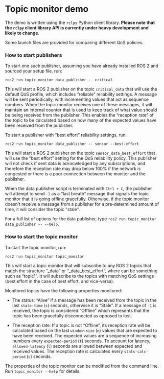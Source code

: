 # Topic monitor demo

The demo is written using the `rclpy` Python client library.
**Please note that the `rclpy` client library API is currently under heavy development and likely to change.**

Some launch files are provided for comparing different QoS policies.

### How to start publishers

To start one such publisher, assuming you have already installed ROS 2 and sourced your setup file, run:
```
ros2 run topic_monitor data_publisher -- critical
```
This will start a ROS 2 publisher on the topic `critical_data` that will use the default QoS profile, which includes “reliable” reliability settings.
A message will be sent periodically, with incrementing values that act as sequence numbers.
When the topic monitor receives one of these messages, it will maintain an internal counter that is used to keep track of what value should be being received from the publisher.
This enables the “reception rate” of the topic to be calculated based on how many of the expected values have been received from the publisher.

To start a publisher with “best effort” reliability settings, run:
```
ros2 run topic_monitor data_publisher -- sensor --best-effort
```
This will start a ROS 2 publisher on the topic `sensor_data_best_effort` that will use the “best effort” setting for the QoS reliability policy.
This publisher will not check if sent data is acknowledged by any subscriptions, and therefore the reception rate may drop below 100% if the network is congested or there is a poor connection between the monitor and the publisher.

When the data publisher script is terminated with `Ctrl + C`, the publisher will attempt to send `-1` as a “last breath” message that signals the topic monitor that it is going offline gracefully.
Otherwise, if the topic monitor doesn't receive a message from a publisher for a pre-determined amount of time, it will consider the topic "stale".

For a full list of options for the data publisher, type `ros2 run topic_monitor data_publisher -- --help`.

### How to start the topic monitor

To start the topic monitor, run:
```
ros2 run topic_monitor topic_monitor
```

This will start a topic monitor that will subscribe to any ROS 2 topics that match the structure “<name>_data” or “<name>_data_best_effort”, where <name> can be something such as “topic1”.
It will subscribe to the topics with matching QoS settings (best effort in the case of best effort, and vice-versa).

Monitored topics have the following properties monitored:
- The status: “Alive” if a message has been received from the topic in the last `stale-time` (`s`) seconds, otherwise it is “Stale”.
If a message of `-1` is received, the topic is considered “Offline” which represents that the topic has been gracefully disconnected as opposed to lost.

- The reception rate: If a topic is not “Offline”, its reception rate will be calculated based on the last `window-size` (`n`) values that are expected to have been received.
The expected values are a sequence of increasing numbers every `expected-period` (`t`) seconds.
To account for latency, `allowed-latency` (`l`) seconds are allowed between expected and received values.
The reception rate is calculated every `stats-calc-period` (`c`) seconds.

The properties of the topic monitor can be modified from the command line. Run `topic_monitor --help` for details.
